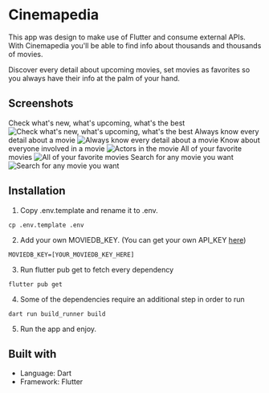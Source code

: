 # Cinemapedia

This app was design to make use of Flutter and consume external APIs.
With Cinemapedia you'll be able to find info about thousands and thousands of movies.

Discover every detail about upcoming movies, set movies as favorites so you always have their info at the palm of your hand.

## Screenshots
Check what's new, what's upcoming, what's the best
![Check what's new, what's upcoming, what's the best](https://raw.githubusercontent.com/salcidogrijalva/cinemapedia/main/images/1.webp)
Always know every detail about a movie
![Always know every detail about a movie](https://raw.githubusercontent.com/salcidogrijalva/cinemapedia/main/images/2.webp)
Know about everyone involved in a movie
![Actors in the movie](https://raw.githubusercontent.com/salcidogrijalva/cinemapedia/main/images/3.webp)
All of your favorite movies
![All of your favorite movies](https://raw.githubusercontent.com/salcidogrijalva/cinemapedia/main/images/4.webp)
Search for any movie you want
![Search for any movie you want](https://raw.githubusercontent.com/salcidogrijalva/cinemapedia/main/images/5.webp)

## Installation

1. Copy .env.template and rename it to .env.
```shell
cp .env.template .env
```
2. Add your own MOVIEDB_KEY. (You can get your own API_KEY [here](https://www.themoviedb.org/))
```
MOVIEDB_KEY=[YOUR_MOVIEDB_KEY_HERE]
```
3. Run flutter pub get to fetch every dependency
```shell
flutter pub get
``` 
4. Some of the dependencies require an additional step in order to run
```shell
dart run build_runner build
```
5. Run the app and enjoy.

## Built with

- Language: Dart
- Framework: Flutter

